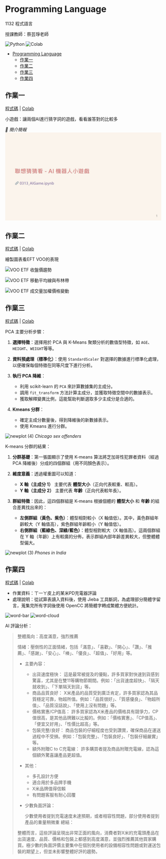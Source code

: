 # Programming Language
1132 程式語言

授課教師：蔡芸琤老師

![Python](https://img.shields.io/badge/Python-3776AB?style=for-the-badge&logo=python&logoColor=white) ![Colab](https://img.shields.io/badge/Colab-F9AB00?style=for-the-badge&logo=googlecolab&color=525252)

- [Programming Language](#programming-language)
  - [作業一](#作業一)
  - [作業二](#作業二)
  - [作業三](#作業三)
  - [作業四](#作業四)


## 作業一
[程式碼](./0313_AIGame.ipynb) | [Colab](https://colab.research.google.com/github/samko5sam/programming-language-class/blob/main/0313_AIGame.ipynb)

小遊戲：讓兩個AI進行猜字詞的遊戲，看看誰答對的比較多

_🔽 簡介簡報_
[![Introduction Slides](./intro/wtw/wtw.jpg)](https://samko5sam.github.io/programming-language-class/wtw.html)

## 作業二

[程式碼](./0320_DataVisualization.ipynb) | [Colab](https://colab.research.google.com/github/samko5sam/programming-language-class/blob/main/0320_DataVisualization.ipynb)

繪製圖表看EFT VOO的表現

![VOO ETF 收盤價趨勢](https://github.com/user-attachments/assets/442df4ed-eab5-44a0-8840-a8fedddcc5db)

![VOO ETF 移動平均線與布林帶](https://github.com/user-attachments/assets/7b68d0c0-43a4-4ba8-ad60-eb6bec18b754)

![VOO ETF 成交量加權價格變動](https://github.com/user-attachments/assets/522f7e40-b611-466d-bea5-c5b44a45d88a)

## 作業三

[程式碼](./0327_Visualization.ipynb) | [Colab](https://colab.research.google.com/github/samko5sam/programming-language-class/blob/main/0327_Visualization.ipynb)

PCA 主要分析步驟：

1. **選擇特徵**：選擇用於 PCA 與 K-Means 聚類分析的數值型特徵，如 `AGE`、`HEIGHT`、`WEIGHT`等等。

2. **資料預處理（標準化）**：使用 `StandardScaler` 對選擇的數據進行標準化處理，以便確保每個特徵在同等尺度下進行分析。

3. **執行 PCA 降維**：
   - 利用 scikit-learn 的 `PCA` 來計算數據集的主成分。
   - 調用 `fit_transform` 方法計算主成分，並獲取特徵空間中的數據表示。
   - 獲取解釋變異比例，這能幫助判斷選取多少主成分是合適的。

6. **Kmeans 分群**：
   - 確定主成分數量後，得到降維後的新數據表示。
   - 使用 Kmeans 進行分群。

![newplot (4)](https://github.com/user-attachments/assets/59c1993e-2d8d-4f6d-ab97-f19f20eb6757)
*Chicago sex offenders*

K-means 分群的結果：

1.  **分群基礎**：第一張圖顯示了使用 K-means 算法將芝加哥性犯罪者資料（經過 PCA 降維後）分成的四個群組（用不同顏色表示）。

2.  **維度意義**：透過權重圖可以知道：
    * **X 軸（主成分 1）** 主要代表 **體型大小**（正向代表較重、較高）。
    * **Y 軸（主成分 2）** 主要代表 **年齡**（正向代表較年長）。

3.  **群組特徵**：因此，這四個群組是 K-means 根據個體的 **體型大小** 和 **年齡** 的組合差異找出來的：
    * **左側群組（黃色、紫色）**：體型相對較小（X 軸值低）。其中，黃色群組年齡較大（Y 軸值高），紫色群組年齡較小（Y 軸值低）。
    * **右側群組（藍綠色、深綠/藍色）**：體型相對較大（X 軸值高）。這兩個群組在 Y 軸（年齡）上有較廣的分佈，表示群組內部年齡差異較大，但整體體型偏大。

![newplot (3)](https://github.com/user-attachments/assets/bd57f765-1c28-4ec1-a6fd-bdb1e5a51523)
*Phones in India*

## 作業四

[程式碼](./0410_TextProcessing.ipynb) | [Colab](https://colab.research.google.com/github/samko5sam/programming-language-class/blob/main/0410_TextProcessing.ipynb)

- 作業資料：ㄒ一ㄚ皮上的某米PD充電器評論
- 處理說明：從試算表讀入資料後，使用 Jieba 工具斷詞，為處理部分簡體字留言，蒐集完所有字詞後使用 OpenCC 將簡體字轉成繁體方便統計。

![word-bar](https://github.com/user-attachments/assets/9b52e470-7a8d-44da-9803-447ab8a7b324)
![word-cloud](https://github.com/user-attachments/assets/00095a1d-dda8-4476-9ab5-ad17cc9caf80)

AI 評論分析：

> 整體風向：高度滿意，強烈推薦
> 
> 情緒：壓倒性的正面情緒，包括「滿意」、「喜歡」、「開心」、「讚」、「推薦」、「感謝」、「安心」、「棒」、「優良」、「超值」、「好用」等。
> 
> - 主要內容：
> 
>   - 出貨速度極快： 這是最常被提及的優點，許多買家對快速到貨感到驚喜，尤其是在雙11等購物節期間。例如：「出貨速度超快」、「隔天就收到」、「下單隔天到貨」等。
>   - 商品品質良好： X米產品的品質受到廣泛肯定，許多買家認為其品質穩定可靠，物超所值。例如：「品質很好」、「質感優良」、「物超所值」、「品質沒話說」、「使用上沒有問題」等。
>   - 價格實惠/CP值高： 許多買家認為X米產品的價格具有競爭力，CP值很高，是其他品牌難以比擬的。例如：「價格實惠」、「CP值高」、「便宜又好用」、「性價比超高」等。
>   - 包裝完整/良好： 商品包裝的仔細程度也受到讚賞，確保商品在運送過程中不受損。例如：「包裝完整」、「包裝良好」、「包裝仔細嚴實」等。
>   - 額外附贈C to C充電線： 許多購買者提及商品附贈充電線，認為這個額外驚喜讓產品更超值。
> - 其他：
> 
>   - 多孔設計方便
>   - 適合用於多品牌手機
>   - X米品牌值得信賴
>   - 有問題客服有耐心回覆
> - 少數負面評論：
> 
>   少數使用者提到充電速度未達預期，或者相容性問題，部分使用者提到產品的重量稍微重
> 總結：
> 
> 整體而言，這些評論呈現出非常正面的風向，消費者對X米的充電頭產品在出貨速度、品質、價格和包裝上都感到高度滿意，並強烈推薦其他買家購買。極少數的負面評價主要集中在個別使用者的設備相容性問題或對運送包裝的期望上，但並未影響整體好評的趨勢。

